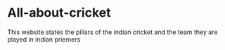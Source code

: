 # All-about-cricket
This website states the pillars of the indian cricket and the team they are played in indian priemers 
